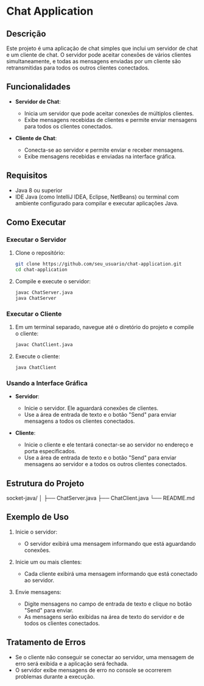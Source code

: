 # Chat Application

## Descrição

Este projeto é uma aplicação de chat simples que inclui um servidor de chat e um cliente de chat. O servidor pode aceitar conexões de vários clientes simultaneamente, e todas as mensagens enviadas por um cliente são retransmitidas para todos os outros clientes conectados.

## Funcionalidades

- **Servidor de Chat**:
  - Inicia um servidor que pode aceitar conexões de múltiplos clientes.
  - Exibe mensagens recebidas de clientes e permite enviar mensagens para todos os clientes conectados.

- **Cliente de Chat**:
  - Conecta-se ao servidor e permite enviar e receber mensagens.
  - Exibe mensagens recebidas e enviadas na interface gráfica.

## Requisitos

- Java 8 ou superior
- IDE Java (como IntelliJ IDEA, Eclipse, NetBeans) ou terminal com ambiente configurado para compilar e executar aplicações Java.

## Como Executar

### Executar o Servidor

1. Clone o repositório:
    ```sh
    git clone https://github.com/seu_usuario/chat-application.git
    cd chat-application
    ```

2. Compile e execute o servidor:
    ```sh
    javac ChatServer.java
    java ChatServer
    ```

### Executar o Cliente

1. Em um terminal separado, navegue até o diretório do projeto e compile o cliente:
    ```sh
    javac ChatClient.java
    ```

2. Execute o cliente:
    ```sh
    java ChatClient
    ```

### Usando a Interface Gráfica

- **Servidor**:
  - Inicie o servidor. Ele aguardará conexões de clientes.
  - Use a área de entrada de texto e o botão "Send" para enviar mensagens a todos os clientes conectados.

- **Cliente**:
  - Inicie o cliente e ele tentará conectar-se ao servidor no endereço e porta especificados.
  - Use a área de entrada de texto e o botão "Send" para enviar mensagens ao servidor e a todos os outros clientes conectados.

## Estrutura do Projeto

socket-java/
│
├── ChatServer.java
├── ChatClient.java
└── README.md

## Exemplo de Uso

1. Inicie o servidor:
    - O servidor exibirá uma mensagem informando que está aguardando conexões.

2. Inicie um ou mais clientes:
    - Cada cliente exibirá uma mensagem informando que está conectado ao servidor.

3. Envie mensagens:
    - Digite mensagens no campo de entrada de texto e clique no botão "Send" para enviar.
    - As mensagens serão exibidas na área de texto do servidor e de todos os clientes conectados.

## Tratamento de Erros

- Se o cliente não conseguir se conectar ao servidor, uma mensagem de erro será exibida e a aplicação será fechada.
- O servidor exibe mensagens de erro no console se ocorrerem problemas durante a execução.


